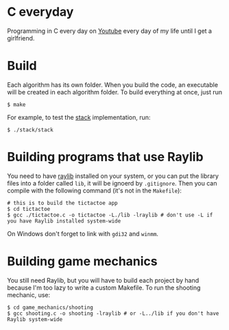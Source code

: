 # C everyday

Programming in C every day on [Youtube](https://www.youtube.com/@agnlt) every day of my life until I get a girlfriend.  

# Build
Each algorithm has its own folder. When you build the code, an executable will be created in each algorithm folder. To build everything at once, just run
```console
$ make
```
For example, to test the [stack](./stack/) implementation, run:
```console
$ ./stack/stack
```

# Building programs that use Raylib
You need to have [raylib](https://github.com/raysan5/raylib) installed on your system, or you can put the library files into a folder called `lib`, it will be ignoerd by `.gitignore`. Then you can compile with the following command (it's not in the `Makefile`):
```console
# this is to build the tictactoe app
$ cd tictactoe
$ gcc ./tictactoe.c -o tictactoe -L./lib -lraylib # don't use -L if you have Raylib installed system-wide
```
On Windows don't forget to link with `gdi32` and `winmm`.

# Building game mechanics
You still need Raylib, but you will have to build each project by hand because I'm too lazy to write a custom Makefile. To run the shooting mechanic, use:
```console
$ cd game_mechanics/shooting
$ gcc shooting.c -o shooting -lraylib # or -L../lib if you don't have Raylib system-wide
```